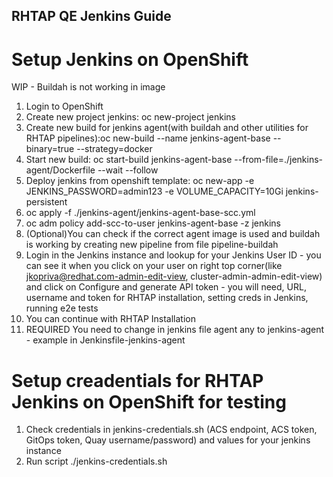 RHTAP QE Jenkins Guide
------------------------------------------------------------

# Setup Jenkins on OpenShift 
WIP - Buildah is not working in image

1. Login to OpenShift
2. Create new project jenkins: oc new-project jenkins
3. Create new build for jenkins agent(with buildah and other utilities for RHTAP pipelines):oc new-build --name jenkins-agent-base  --binary=true --strategy=docker
4. Start new build: oc start-build jenkins-agent-base --from-file=./jenkins-agent/Dockerfile --wait --follow
5. Deploy jenkins from openshift template: oc new-app -e JENKINS_PASSWORD=admin123 -e VOLUME_CAPACITY=10Gi jenkins-persistent 
6. oc apply -f ./jenkins-agent/jenkins-agent-base-scc.yml 
7. oc adm policy add-scc-to-user jenkins-agent-base -z jenkins
8. (Optional)You can check if the correct agent image is used and buildah is working by creating new pipeline from file pipeline-buildah
9. Login in the Jenkins instance and lookup for your Jenkins User ID - you can see it when you click on your user on right top corner(like jkopriva@redhat.com-admin-edit-view, cluster-admin-admin-edit-view) and click on Configure and generate API token - you will need, URL, username and token for RHTAP installation, setting creds in Jenkins, running e2e tests
10. You can continue with RHTAP Installation
11. REQUIRED You need to change in jenkins file agent any to jenkins-agent - example in Jenkinsfile-jenkins-agent

# Setup creadentials for RHTAP Jenkins on OpenShift for testing

1. Check credentials in jenkins-credentials.sh (ACS endpoint, ACS token, GitOps token, Quay username/password) and values for your jenkins instance
2. Run script ./jenkins-credentials.sh